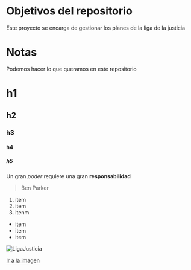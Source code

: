 # Objetivos del repositorio

Este proyecto se encarga de gestionar los planes de la liga de la justicia

# Notas

Podemos hacer lo que queramos en este repositorio

# h1
## h2
### h3
#### h4
##### h5

Un gran _poder_ requiere una gran **responsabilidad**
>Ben Parker

1. item
2. item
3. itenm

* item
* item
* item

![LigaJusticia](http://i.imgur.com/28b1LJL.jpg)

[Ir a la imagen](http://i.imgur.com/28b1LJL.jpg)
